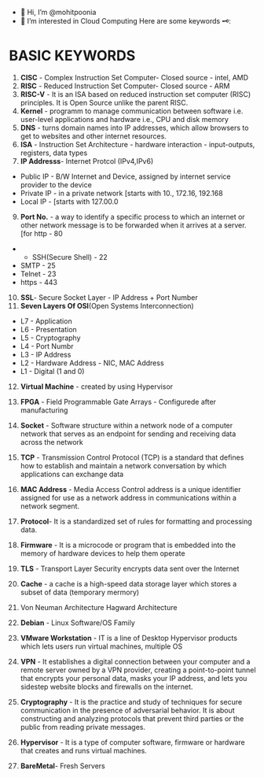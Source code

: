 - 👋 Hi, I’m @mohitpoonia
- 👀 I’m interested in Cloud Computing
Here are some keywords 🗝️:
# BASIC KEYWORDS
1. **CISC** - Complex Instruction Set Computer- Closed source - intel, AMD
2. **RISC** - Reduced Instruction Set Computer- Closed source - ARM
3. **RISC-V**  - It is an ISA based on reduced instruction set computer (RISC) principles. It is Open Source unlike the parent RISC.
4. **Kernel** - programm to manage communication between software i.e. user-level applications and hardware i.e., CPU and disk memory  
5. **DNS** - turns domain names into IP addresses, which allow browsers to get to websites and other internet resources.
6. **ISA** - Instruction Set Architecture - hardware interaction - input-outputs, registers, data types
7. **IP Addresss**- Internet Protcol (IPv4,IPv6)
 - Public IP - B/W Internet and Device, assigned by internet service provider to the device
 - Private IP - in a private network [starts with 10., 172.16, 192.168
 - Local IP - [starts with 127.00.0
9. **Port No.** - a way to identify a specific process to which an internet or other network message is to be forwarded when it arrives at a server.[for http - 80
 -
   - SSH(Secure Shell) - 22
 - SMTP - 25  
 - Telnet - 23
 - https - 443
10. **SSL**- Secure Socket Layer - IP Address + Port Number
11. **Seven Layers Of OSI**(Open Systems Interconnection)
 - L7 - Application
 - L6 - Presentation
 - L5 - Cryptography
 - L4 - Port Numbr
 - L3 - IP Address
 - L2 - Hardware Address - NIC, MAC Address
 - L1 - Digital (1 and 0)

12. **Virtual Machine** - created by using Hypervisor
13. **FPGA** - Field Programmable Gate Arrays  - Configurede after manufacturing
14. **Socket** - Software structure within a network node of a computer network that serves as an endpoint for sending and receiving data across the network
15. **TCP** - Transmission Control Protocol (TCP) is a standard that defines how to establish and maintain a network conversation by which applications can exchange data
16. **MAC Address** - Media Access Control address is a unique identifier assigned for use as a network address in communications within a network segment.
17. **Protocol**- It is a standardized set of rules for formatting and processing data.
18. **Firmware** - It is a microcode or program that is embedded into the memory of hardware devices to help them operate
19. **TLS** - Transport Layer Security encrypts data sent over the Internet
20. **Cache** - a cache is a high-speed data storage layer which stores a subset of data (temporary mermory)

21. Von Neuman Architecture 
Hagward Architecture 

22. **Debian** - Linux Software/OS Family
23. **VMware Workstation** - IT is a line of Desktop Hypervisor products which lets users run virtual machines, multiple OS
24. **VPN** - It establishes a digital connection between your computer and a remote server owned by a VPN provider, creating a point-to-point tunnel that encrypts your personal data, masks your IP address, and lets you sidestep website blocks and firewalls on the internet.
25. **Cryptography** - It is the practice and study of techniques for secure communication in the presence of adversarial behavior. It is about constructing and analyzing protocols that prevent third parties or the public from reading private messages. 
26. **Hypervisor** - It is a type of computer software, firmware or hardware that creates and runs virtual machines.
27. **BareMetal**- Fresh Servers

